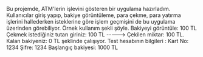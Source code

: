 Bu projemde, ATM'lerin işlevini gösteren bir uygulama hazırladım. Kullanıcılar giriş yapıp, bakiye görüntüleme, para çekme, para yatırma işlerini hallederken isteklerine göre işlem geçmişini de bu uygulama üzerinden görebiliyor. 
Örnek kullanım şekli şöyle. Bakiyeyi görüntüle: 100 TL Çekmek istediğiniz tutarı giriniz: 100 TL -----> Çekilen miktar: 100 TL. Kalan bakiyeniz: 0 TL şeklinde çalışıyor.
Test hesabının bilgileri : 
Kart No: 1234
Şifre: 1234
Başlangıç bakiyesi: 1000 TL
